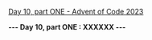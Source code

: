 [Day 10, part ONE - Advent of Code 2023](https://adventofcode.com/2023/day/10)

**--- Day 10, part ONE : XXXXXX ---**

